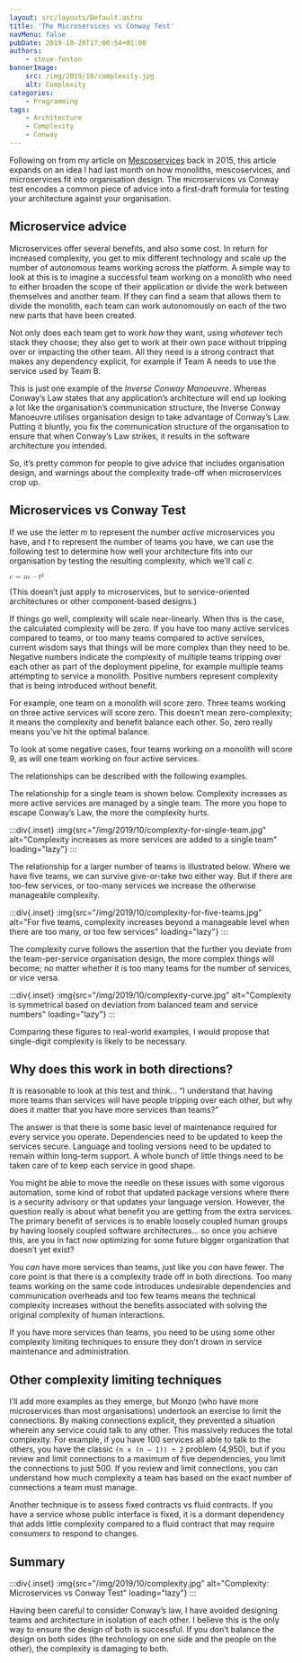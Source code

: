 ```yaml
---
layout: src/layouts/Default.astro
title: 'The Microservices vs Conway Test'
navMenu: false
pubDate: 2019-10-26T17:00:54+01:00
authors:
    - steve-fenton
bannerImage:
    src: /img/2019/10/complexity.jpg
    alt: Complexity
categories:
    - Programming
tags:
    - Architecture
    - Complexity
    - Conway
---
```


Following on from my article on [Mescoservices](/blog/2015/05/Mescoservice-Architecture/) back in 2015, this article expands on an idea I had last month on how monoliths, mescoservices, and microservices fit into organisation design. The microservices vs Conway test encodes a common piece of advice into a first-draft formula for testing your architecture against your organisation.

## Microservice advice

Microservices offer several benefits, and also some cost. In return for increased complexity, you get to mix different technology and scale up the number of autonomous teams working across the platform. A simple way to look at this is to imagine a successful team working on a monolith who need to either broaden the scope of their application or divide the work between themselves and another team. If they can find a seam that allows them to divide the monolith, each team can work autonomously on each of the two new parts that have been created.

Not only does each team get to work *how* they want, using *whatever* tech stack they choose; they also get to work at their own pace without tripping over or impacting the other team. All they need is a strong contract that makes any dependency explicit, for example if Team A needs to use the service used by Team B.

This is just one example of the *Inverse Conway Manoeuvre*. Whereas Conway’s Law states that any application’s architecture will end up looking a lot like the organisation’s communication structure, the Inverse Conway Manoeuvre utilises organisation design to take advantage of Conway’s Law. Putting it bluntly, you fix the communication structure of the organisation to ensure that when Conway’s Law strikes, it results in the software architecture you intended.

So, it’s pretty common for people to give advice that includes organisation design, and warnings about the complexity trade-off when microservices crop up.

## Microservices vs Conway Test

If we use the letter *m* to represent the number *active* microservices you have, and *t* to represent the number of teams you have, we can use the following test to determine how well your architecture fits into our organisation by testing the resulting complexity, which we’ll call *c*.

<math><mi>c</mi><mo>=</mo> (<mi>m</mi><mo>–</mo><mi>t</mi>)<msup><mn>²</mn></msup></math>

(This doesn’t just apply to microservices, but to service-oriented architectures or other component-based designs.)

If things go well, complexity will scale near-linearly. When this is the case, the calculated complexity will be zero. If you have too many active services compared to teams, or too many teams compared to active services, current wisdom says that things will be more complex than they need to be. Negative numbers indicate the complexity of multiple teams tripping over each other as part of the deployment pipeline, for example multiple teams attempting to service a monolith. Positive numbers represent complexity that is being introduced without benefit.

For example, one team on a monolith will score zero. Three teams working on three active services will score zero. This doesn’t mean zero-complexity; it means the complexity and benefit balance each other. So, zero really means you’ve hit the optimal balance.

To look at some negative cases, four teams working on a monolith will score 9, as will one team working on four active services.

The relationships can be described with the following examples.

The relationship for a single team is shown below. Complexity increases as more active services are managed by a single team. The more you hope to escape Conway’s Law, the more the complexity hurts.

:::div{.inset}
:img{src="/img/2019/10/complexity-for-single-team.jpg" alt="Complexity increases as more services are added to a single team" loading="lazy"}
:::

The relationship for a larger number of teams is illustrated below. Where we have five teams, we can survive give-or-take two either way. But if there are too-few services, or too-many services we increase the otherwise manageable complexity.

:::div{.inset}
:img{src="/img/2019/10/complexity-for-five-teams.jpg" alt="For five teams, complexity increases beyond a manageable level when there are too many, or too few services" loading="lazy"}
:::

The complexity curve follows the assertion that the further you deviate from the team-per-service organisation design, the more complex things will become; no matter whether it is too many teams for the number of services, or vice versa.

:::div{.inset}
:img{src="/img/2019/10/complexity-curve.jpg" alt="Complexity is symmetrical based on deviation from balanced team and service numbers" loading="lazy"}
:::

Comparing these figures to real-world examples, I would propose that single-digit complexity is likely to be necessary.

## Why does this work in both directions?

It is reasonable to look at this test and think… “I understand that having more teams than services will have people tripping over each other, but why does it matter that you have more services than teams?”

The answer is that there is some basic level of maintenance required for every service you operate. Dependencies need to be updated to keep the services secure. Language and tooling versions need to be updated to remain within long-term support. A whole bunch of little things need to be taken care of to keep each service in good shape.

You might be able to move the needle on these issues with some vigorous automation, some kind of robot that updated package versions where there is a security advisory or that updates your language version. However, the question really is about what benefit you are getting from the extra services. The primary benefit of services is to enable loosely coupled human groups by having loosely coupled software architectures… so once you achieve this, are you in fact now optimizing for some future bigger organization that doesn’t yet exist?

You *can* have more services than teams, just like you *can* have fewer. The core point is that there is a complexity trade off in both directions. Too many teams working on the same code introduces undesirable dependencies and communication overheads and too few teams means the technical complexity increases without the benefits associated with solving the original complexity of human interactions.

If you have more services than teams, you need to be using some other complexity limiting techniques to ensure they don’t drown in service maintenance and administration.

## Other complexity limiting techniques

I’ll add more examples as they emerge, but Monzo (who have more microservices than most organisations) undertook an exercise to limit the connections. By making connections explicit, they prevented a situation wherein any service could talk to any other. This massively reduces the total complexity. For example, if you have 100 services all able to talk to the others, you have the classic `(n x (n – 1)) ÷ 2` problem (4,950), but if you review and limit connections to a maximum of five dependencies, you limit the connections to just 500. If you review and limit connections, you can understand how much complexity a team has based on the exact number of connections a team must manage.

Another technique is to assess fixed contracts vs fluid contracts. If you have a service whose public interface is fixed, it is a dormant dependency that adds little complexity compared to a fluid contract that may require consumers to respond to changes.

## Summary

:::div{.inset}
:img{src="/img/2019/10/complexity.jpg" alt="Complexity: Microservices vs Conway Test" loading="lazy"}
:::

Having been careful to consider Conway’s law, I have avoided designing teams and architecture in isolation of each other. I believe this is the only way to ensure the design of both is successful. If you don’t balance the design on both sides (the technology on one side and the people on the other), the complexity is damaging to both.